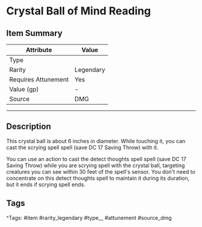 # Crystal Ball of Mind Reading

## Item Summary

| Attribute            | Value                        |
|----------------------|------------------------------|
| Type                 |   |
| Rarity               | Legendary             |
| Requires Attunement  | Yes                |
| Value (gp)           | -    |
| Source               | DMG |

---

## Description

This crystal ball is about 6 inches in diameter. While touching it, you can cast the scrying spell spell (save DC 17 Saving Throw) with it.

You can use an action to cast the detect thoughts spell spell (save DC 17 Saving Throw) while you are scrying spell with the crystal ball, targeting creatures you can see within 30 feet of the spell's sensor. You don't need to concentrate on this detect thoughts spell to maintain it during its duration, but it ends if scrying spell ends.

## Tags

^Tags: #item #rarity_legendary #type__ #attunement #source_dmg